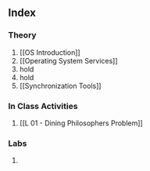 ## Index
### Theory
1. [[OS Introduction]]
2.  [[Operating System Services]]
3.  hold
4. hold
5. [[Synchronization Tools]]

### In Class Activities
1. [[L 01 - Dining Philosophers Problem]]

### Labs
1. 